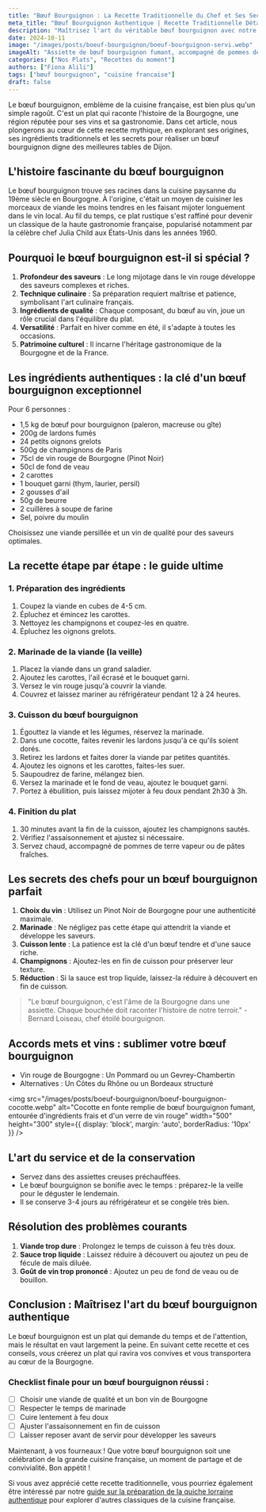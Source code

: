 ```yaml
---
title: "Bœuf Bourguignon : La Recette Traditionnelle du Chef et Ses Secrets"
meta_title: "Bœuf Bourguignon Authentique | Recette Traditionnelle Détaillée"
description: "Maîtrisez l'art du véritable bœuf bourguignon avec notre guide expert. Découvrez l'histoire, les ingrédients clés et les techniques de chef pour créer ce joyau de la gastronomie française."
date: 2024-10-11
image: "/images/posts/boeuf-bourguignon/boeuf-bourguignon-servi.webp"
imageAlt: "Assiette de bœuf bourguignon fumant, accompagné de pommes de terre, servi dans un cocotte en fonte sur une table rustique"
categories: ["Nos Plats", "Recettes du moment"]
authors: ["Fiona Alili"]
tags: ["bœuf bourguignon", "cuisine francaise"]
draft: false
---
```


Le bœuf bourguignon, emblème de la cuisine française, est bien plus qu'un simple ragoût. C'est un plat qui raconte l'histoire de la Bourgogne, une région réputée pour ses vins et sa gastronomie. Dans cet article, nous plongerons au cœur de cette recette mythique, en explorant ses origines, ses ingrédients traditionnels et les secrets pour réaliser un bœuf bourguignon digne des meilleures tables de Dijon.

## L'histoire fascinante du bœuf bourguignon

Le bœuf bourguignon trouve ses racines dans la cuisine paysanne du 19ème siècle en Bourgogne. À l'origine, c'était un moyen de cuisiner les morceaux de viande les moins tendres en les faisant mijoter longuement dans le vin local. Au fil du temps, ce plat rustique s'est raffiné pour devenir un classique de la haute gastronomie française, popularisé notamment par la célèbre chef Julia Child aux États-Unis dans les années 1960.

## Pourquoi le bœuf bourguignon est-il si spécial ?

1. **Profondeur des saveurs** : Le long mijotage dans le vin rouge développe des saveurs complexes et riches.
2. **Technique culinaire** : Sa préparation requiert maîtrise et patience, symbolisant l'art culinaire français.
3. **Ingrédients de qualité** : Chaque composant, du bœuf au vin, joue un rôle crucial dans l'équilibre du plat.
4. **Versatilité** : Parfait en hiver comme en été, il s'adapte à toutes les occasions.
5. **Patrimoine culturel** : Il incarne l'héritage gastronomique de la Bourgogne et de la France.

## Les ingrédients authentiques : la clé d'un bœuf bourguignon exceptionnel

Pour 6 personnes :

- 1,5 kg de bœuf pour bourguignon (paleron, macreuse ou gîte)
- 200g de lardons fumés
- 24 petits oignons grelots
- 500g de champignons de Paris
- 75cl de vin rouge de Bourgogne (Pinot Noir)
- 50cl de fond de veau
- 2 carottes
- 1 bouquet garni (thym, laurier, persil)
- 2 gousses d'ail
- 50g de beurre
- 2 cuillères à soupe de farine
- Sel, poivre du moulin

Choisissez une viande persillée et un vin de qualité pour des saveurs optimales.

## La recette étape par étape : le guide ultime

### 1. Préparation des ingrédients

1. Coupez la viande en cubes de 4-5 cm.
2. Épluchez et émincez les carottes.
3. Nettoyez les champignons et coupez-les en quatre.
4. Épluchez les oignons grelots.

### 2. Marinade de la viande (la veille)

1. Placez la viande dans un grand saladier.
2. Ajoutez les carottes, l'ail écrasé et le bouquet garni.
3. Versez le vin rouge jusqu'à couvrir la viande.
4. Couvrez et laissez mariner au réfrigérateur pendant 12 à 24 heures.

### 3. Cuisson du bœuf bourguignon

1. Égouttez la viande et les légumes, réservez la marinade.
2. Dans une cocotte, faites revenir les lardons jusqu'à ce qu'ils soient dorés.
3. Retirez les lardons et faites dorer la viande par petites quantités.
4. Ajoutez les oignons et les carottes, faites-les suer.
5. Saupoudrez de farine, mélangez bien.
6. Versez la marinade et le fond de veau, ajoutez le bouquet garni.
7. Portez à ébullition, puis laissez mijoter à feu doux pendant 2h30 à 3h.

### 4. Finition du plat

1. 30 minutes avant la fin de la cuisson, ajoutez les champignons sautés.
2. Vérifiez l'assaisonnement et ajustez si nécessaire.
3. Servez chaud, accompagné de pommes de terre vapeur ou de pâtes fraîches.

## Les secrets des chefs pour un bœuf bourguignon parfait

1. **Choix du vin** : Utilisez un Pinot Noir de Bourgogne pour une authenticité maximale.
2. **Marinade** : Ne négligez pas cette étape qui attendrit la viande et développe les saveurs.
3. **Cuisson lente** : La patience est la clé d'un bœuf tendre et d'une sauce riche.
4. **Champignons** : Ajoutez-les en fin de cuisson pour préserver leur texture.
5. **Réduction** : Si la sauce est trop liquide, laissez-la réduire à découvert en fin de cuisson.

> "Le bœuf bourguignon, c'est l'âme de la Bourgogne dans une assiette. Chaque bouchée doit raconter l'histoire de notre terroir." - Bernard Loiseau, chef étoilé bourguignon.

## Accords mets et vins : sublimer votre bœuf bourguignon

- Vin rouge de Bourgogne : Un Pommard ou un Gevrey-Chambertin
- Alternatives : Un Côtes du Rhône ou un Bordeaux structuré

<img src="/images/posts/boeuf-bourguignon/boeuf-bourguignon-cocotte.webp" alt="Cocotte en fonte remplie de bœuf bourguignon fumant, entourée d'ingrédients frais et d'un verre de vin rouge" width="500" height="300" style={{ display: 'block', margin: 'auto', borderRadius: '10px' }} />

## L'art du service et de la conservation

- Servez dans des assiettes creuses préchauffées.
- Le bœuf bourguignon se bonifie avec le temps : préparez-le la veille pour le déguster le lendemain.
- Il se conserve 3-4 jours au réfrigérateur et se congèle très bien.

## Résolution des problèmes courants

1. **Viande trop dure** : Prolongez le temps de cuisson à feu très doux.
2. **Sauce trop liquide** : Laissez réduire à découvert ou ajoutez un peu de fécule de maïs diluée.
3. **Goût de vin trop prononcé** : Ajoutez un peu de fond de veau ou de bouillon.

## Conclusion : Maîtrisez l'art du bœuf bourguignon authentique

Le bœuf bourguignon est un plat qui demande du temps et de l'attention, mais le résultat en vaut largement la peine. En suivant cette recette et ces conseils, vous créerez un plat qui ravira vos convives et vous transportera au cœur de la Bourgogne.

### Checklist finale pour un bœuf bourguignon réussi :

- [ ] Choisir une viande de qualité et un bon vin de Bourgogne
- [ ] Respecter le temps de marinade
- [ ] Cuire lentement à feu doux
- [ ] Ajuster l'assaisonnement en fin de cuisson
- [ ] Laisser reposer avant de servir pour développer les saveurs

Maintenant, à vos fourneaux ! Que votre bœuf bourguignon soit une célébration de la grande cuisine française, un moment de partage et de convivialité. Bon appétit !

Si vous avez apprécié cette recette traditionnelle, vous pourriez également être intéressé par notre [guide sur la préparation de la quiche lorraine authentique](recette-quiche-lorraine) pour explorer d'autres classiques de la cuisine française.